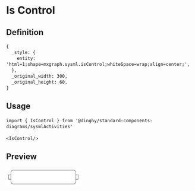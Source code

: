# Is Control

## Definition

```
{
  _style: { 
    entity: 'html=1;shape=mxgraph.sysml.isControl;whiteSpace=wrap;align=center;',
  },
  _original_width: 300,
  _original_height: 60,
}
```

## Usage

```
import { IsControl } from '@dinghy/standard-components-diagrams/sysmlActivities'

<IsControl/>
```

## Preview

<img src="./is-control.png" width="200"/>
